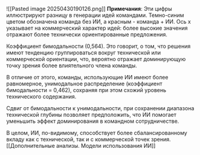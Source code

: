 
![[Pasted image 20250430190126.png]]
**Примечания**: Эти цифры иллюстрируют разницу в генерации идей командами. Темно-синим цветом обозначена команда без ИИ, а красным - команда + ИИ. Ось x указывает на коммерческий характер идей: более высокие значения отражают более
технически ориентированные предложения. 

Коэффициент бимодальности (0,564). Это говорит, о том, что решения имеют тенденцию группироваться вокруг технической или коммерческой ориентации, что, вероятно отражает доминирующую точку зрения более влиятельного члена команды. 

В отличие от этого, команды, использующие ИИ имеют более равномерное, унимодальное распределение (коэффициент бимодальности = 0,462), сохраняя при этом схожий уровень технического содержания. 

Сдвиг от бимодальности к унимодальности, при сохранении диапазона технической глубины позволяет предположить, что ИИ помогает уменьшить эффект доминирования в командном сотрудничестве. 

 В целом, ИИ, по-видимому, способствует более сбалансированному вкладу как с технической, так и с коммерческой точек зрения.
[[Дополнительные анализы. Модели использования ИИ]]
